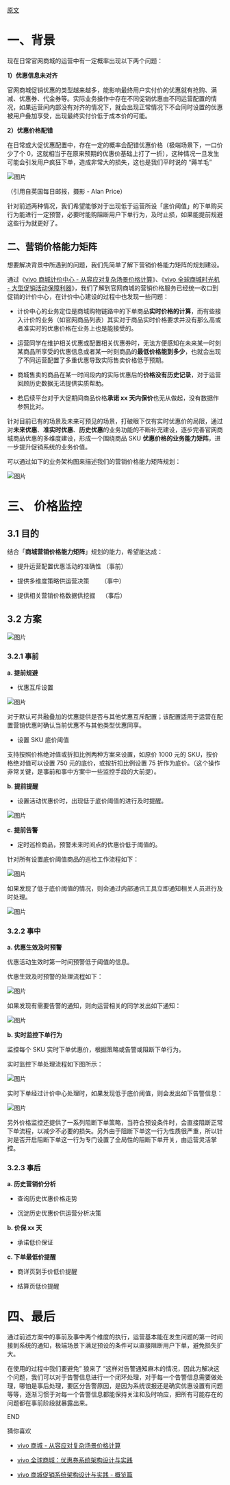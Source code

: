 [原文](https://mp.weixin.qq.com/s?__biz=MzI4NjY4MTU5Nw==&mid=2247491988&idx=1&sn=d1f28063c64ce619251d3af175a9e8ed&chksm=ebdb9106dcac181074e664617a2f336a307636768f24f5f39d66fed25c33eaf3a3d75c209772&scene=178&cur_album_id=1500522652925526016#rd)

# 一、背景

现在日常官网商城的运营中有一定概率出现以下两个问题：

**1）优惠信息未对齐**

官网商城促销优惠的类型越来越多，能影响最终用户实付价的优惠就有抢购、满减、优惠券、代金券等。实际业务操作中存在不同促销优惠由不同运营配置的情况，如果运营间内部没有对齐的情况下，就会出现正常情况下不会同时设置的优惠被用户叠加享受，出现最终实付价低于成本价的可能。

**2）优惠价格配错**

在日常或大促优惠配置中，存在一定的概率会配错优惠价格（极端场景下，一口价少了个 0，这就相当于在原来预期的优惠价基础上打了一折），这种情况一旦发生可能会引发用户疯狂下单，造成非常大的损失，这也是我们平时说的 “薅羊毛”

![图片](https://mmbiz.qpic.cn/mmbiz_jpg/4g5IMGibSxt4OTWID6K5DMjEwTWCYScsgwHsniaQicRnjktGGyvybPQEDBLXPJ3USOwpia5dOI2rib7DmECJNDr38qw/640?wx_fmt=jpeg)

（引用自英国每日邮报，摄影 - AIan Price）  

针对前述两种情况，我们希望能够对于出现低于运营所设「底价阈值」的下单购买行为能进行一定预警，必要时能购阻断用户下单行为，及时止损，如果能提前规避这些行为就更好了。

## 二、营销价格能力矩阵

想要解决背景中所遇到的问题，我们先简单了解下营销价格能力矩阵的规划建设。

通过《[vivo 商城计价中心 - 从容应对复杂场景价格计算](http://mp.weixin.qq.com/s?__biz=MzI4NjY4MTU5Nw==&mid=2247491732&idx=1&sn=2dad67f0a646701123c2d68b4ff5abfb&chksm=ebdb9006dcac1910f08ec047f375b9a0863d6ac824275d0a17bc1afd0fdac2e93710eb9be829&scene=21#wechat_redirect)》、《[vivo 全球商城时光机 - 大型促销活动保障利器](http://mp.weixin.qq.com/s?__biz=MzI4NjY4MTU5Nw==&mid=2247491752&idx=1&sn=ac5367bbe7614eaec2556692be0e5cda&chksm=ebdb903adcac192c46bde69fc74dbde56cecf8b0eebe39d52ffe256aedb5ce942332c6faa2ba&scene=21#wechat_redirect)》，我们了解到官网商城的营销价格服务已经统一收口到促销的计价中心，在计价中心建设的过程中也发现一些问题：

* 计价中心的业务定位是商城购物链路中的下单商品**实时价格的计算**，而有些接入计价的业务（如官网商品列表）其实对于商品实时价格要求并没有那么高或者准实时的优惠价格在业务上也是能接受的。

* 运营同学在维护相关优惠或配置相关优惠券时，无法方便感知在未来某一时刻某商品所享受的优惠信息或者某一时刻商品的**最低价格能到多少**，也就会出现了不同运营配置了多重优惠导致实际售卖价格低于预期。

* 商城售卖的商品在某一时间段内的实际优惠后的**价格没有历史记录**，对于运营回顾历史数据无法提供实质帮助。

* 若后续平台对于大促期间商品价格**承诺 xx 天内保价**也无从做起，没有数据作参照比对。

针对目前已有的场景及未来可预见的场景，打破眼下仅有实时优惠价的局限，通过对**未来优惠**、**准实时优惠**、**历史优惠**的业务功能的不断补充建设，逐步完善官网商城商品优惠的多维度建设，形成一个围绕商品 SKU **优惠价格的业务能力矩阵**，进一步提升促销系统的业务价值。

可以通过如下的业务架构图来描述我们的营销价格能力矩阵规划：

![图片](https://mmbiz.qpic.cn/mmbiz_png/4g5IMGibSxt5euQKicgJA9sDtaMR4aTP28wgfxCicsoKZibjAEibflOeK6nFVOyAia0guycmafibMkbCm6OKLiaXDq3ksQ/640?wx_fmt=png)

# 三、 价格监控

## 3.1 目的

结合「**商城营销价格能力矩阵**」规划的能力，希望能达成：

* 提升运营配置优惠活动的准确性 （事前）

* 提供多维度策略供运营决策       （事中）

* 提供相关营销价格数据供挖掘    （事后）

## 3.2 方案

![图片](https://mmbiz.qpic.cn/mmbiz_png/4g5IMGibSxt5euQKicgJA9sDtaMR4aTP28AKgIibLhic3uddh4O53Ure4JwYESj5nTmseGhXFRlEWMmtgmvqZNGuMQ/640?wx_fmt=png)

### **3.2.1 事前**

**a. 提前规避**

* 优惠互斥设置

![图片](https://mmbiz.qpic.cn/mmbiz_png/4g5IMGibSxt4OTWID6K5DMjEwTWCYScsggoISicIdP1HzicaufNmd2w5IOicycAYibJNzQBVySSP1HEILXnKw7PRWYg/640?wx_fmt=png)

对于默认可共融叠加的优惠提供是否与其他优惠互斥配置；该配置适用于运营在配置营销优惠时确认当前优惠不与其他类型优惠同享。

* 设置 SKU 底价阈值

支持按照价格绝对值或折扣比例两种方案来设置，如原价 1000 元的 SKU，按价格绝对值可以设置 750 元的底价，或按折扣比例设置 75 折作为底价。（这个操作非常关键，是事前和事中方案中一些监控手段的大前提）。

**b. 提前提醒**

* 设置活动优惠价时，出现低于底价阈值的进行及时提醒。

![图片](https://mmbiz.qpic.cn/mmbiz_png/4g5IMGibSxt4OTWID6K5DMjEwTWCYScsggvFh16ZqgqjWwia0gBhSjtUUjibqafxiaZLXOnrRFg6ol3aHzYG24mvxQ/640?wx_fmt=png)

**c. 提前告警**

* 定时巡检商品，预警未来时间点的优惠价低于阈值的。

针对所有设置底价阈值商品的巡检工作流程如下：

![图片](https://mmbiz.qpic.cn/mmbiz_png/4g5IMGibSxt5euQKicgJA9sDtaMR4aTP28Bpsjcg2Sp5uZib83RKOx8z3HxkyYCDf6dZFYOUKjuYpGmYcnV808DDw/640?wx_fmt=png)

如果发现了低于底价阈值的情况，则会通过内部通讯工具立即通知相关人员进行及时处理。

![图片](https://mmbiz.qpic.cn/mmbiz_png/4g5IMGibSxt4OTWID6K5DMjEwTWCYScsgFYsPddJibE0M2uNmBAFn6ye4QYiaVzSD6WyNbX7sUY0z4RJFg3T0hUBA/640?wx_fmt=png)

### **3.2.2 事中**

**a. 优惠生效及时预警**

优惠活动生效时第一时间预警低于阈值的信息。

优惠生效及时预警的处理流程如下：

![图片](https://mmbiz.qpic.cn/mmbiz_png/4g5IMGibSxt5euQKicgJA9sDtaMR4aTP28ErAS5o029jOTia3cibciaM4n6yRsno7srapXTTfibXIWIRIRSctRRK4Uyw/640?wx_fmt=png)

如果发现有需要告警的通知，则向运营相关的同学发出如下通知：

![图片](https://mmbiz.qpic.cn/mmbiz_png/4g5IMGibSxt4OTWID6K5DMjEwTWCYScsgMOMnX5SiaVLPgO3V2o7GjXWbAM1HPcD1YD9E5ia5f8rTc7HNQ8giaUVyw/640?wx_fmt=png)

**b. 实时监控下单行为**

监控每个 SKU 实时下单优惠价，根据策略或告警或阻断下单行为。  

实时监控下单处理流程如下图所示：

![图片](https://mmbiz.qpic.cn/mmbiz_png/4g5IMGibSxt5euQKicgJA9sDtaMR4aTP28Rhic14SAqkqKnHo3IjADQ4wavlhgezZ2aUscH3lYWBCscBvuvBnmHiaw/640?wx_fmt=png)

实时下单经过计价中心处理时，如果发现低于底价阈值，则会发出如下告警信息：

![图片](https://mmbiz.qpic.cn/mmbiz_png/4g5IMGibSxt4OTWID6K5DMjEwTWCYScsgFnl10Oha6ibohZRxV7gMlYGfbF15xL2uxBvXQiaHQIvL6bYPicNXPAqVQ/640?wx_fmt=png)

另外价格监控还提供了一系列阻断下单策略，当符合预设条件时，会直接阻断正常下单流程，以减少不必要的损失。另外由于阻断下单这一行为性质很严重，所以针对是否开启阻断下单这一行为专门设置了全局性的阻断下单开关，由运营灵活掌控。

### **3.2.3 事后**

**a. 历史营销价分析**

* 查询历史优惠价格走势

* 沉淀历史优惠价供运营分析决策

**b. 价保 xx 天**

* 承诺低价保证

**c. 下单最低价提醒**

* 商详页到手价低价提醒

* 结算页低价提醒

# 四、最后

通过前述方案中的事前及事中两个维度的执行，运营基本能在发生问题的第一时间接到系统的通知，极端场景下满足预设的条件可以直接阻断用户下单，避免损失扩大。

在使用的过程中我们要避免” 狼来了 “这样对告警通知麻木的情况，因此为解决这个问题，我们可以对于告警信息进行一个闭环处理，对于每一个告警信息需要做处理，哪怕是事后处理，要区分告警原因，是因为系统误报还是确实优惠设置有问题等等，逐渐习惯于对每一个告警信息都能保持关注和及时响应，把所有可能存在的问题都在事前阶段就暴露出来。

END

猜你喜欢

* [vivo 商城 - 从容应对复杂场景价格计算](http://mp.weixin.qq.com/s?__biz=MzI4NjY4MTU5Nw==&mid=2247491732&idx=1&sn=2dad67f0a646701123c2d68b4ff5abfb&chksm=ebdb9006dcac1910f08ec047f375b9a0863d6ac824275d0a17bc1afd0fdac2e93710eb9be829&scene=21#wechat_redirect)

* [vivo 全球商城：优惠券系统架构设计与实践](http://mp.weixin.qq.com/s?__biz=MzI4NjY4MTU5Nw==&mid=2247491631&idx=1&sn=b53c69df13a80c6bf37531e0c3788188&chksm=ebdb90bddcac19ab3dae9eb635089644d6032dfc4394c3f9bcfedf837060eaeb8c5a4d70c532&scene=21#wechat_redirect)

* [vivo 商城促销系统架构设计与实践 - 概览篇](http://mp.weixin.qq.com/s?__biz=MzI4NjY4MTU5Nw==&mid=2247491367&idx=1&sn=2d652011d0405b24775fa3f0b75a15ac&chksm=ebd86fb5dcafe6a3884271600da673d5feb3ae9ef8e19565f8b7b30758fc04b769a20cfb20e7&scene=21#wechat_redirect)